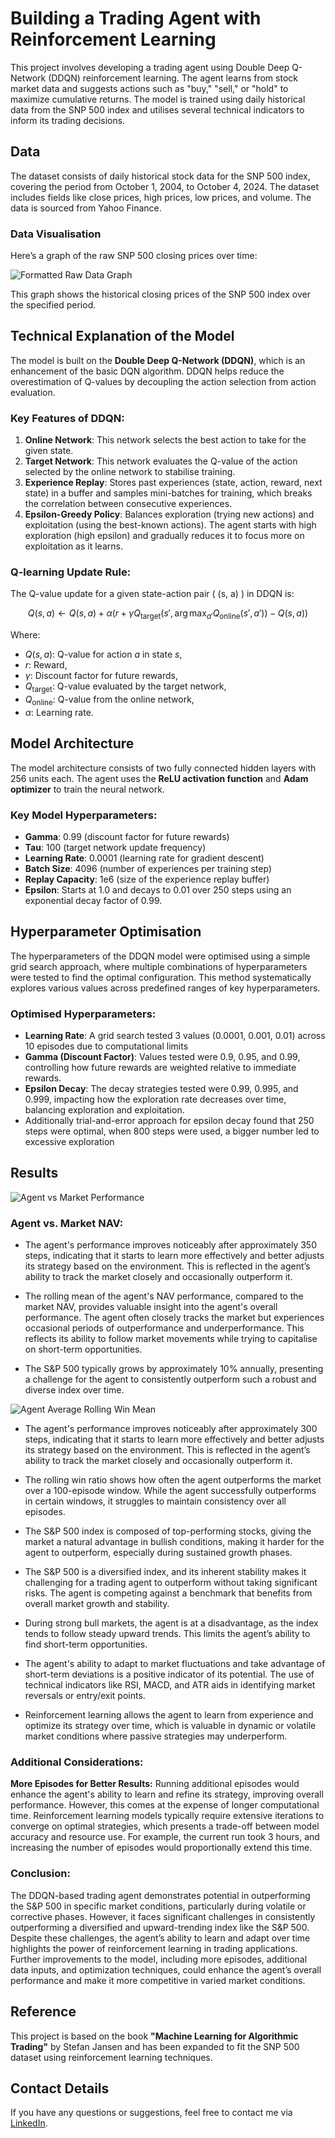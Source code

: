 
# Building a Trading Agent with Reinforcement Learning


This project involves developing a trading agent using Double Deep Q-Network (DDQN) reinforcement learning. The agent learns from stock market data and suggests actions such as "buy," "sell," or "hold" to maximize cumulative returns. The model is trained using daily historical data from the SNP 500 index and utilises several technical indicators to inform its trading decisions.

## Data
The dataset consists of daily historical stock data for the SNP 500 index, covering the period from October 1, 2004, to October 4, 2024. The dataset includes fields like close prices, high prices, low prices, and volume. The data is sourced from Yahoo Finance.

### Data Visualisation
Here’s a graph of the raw SNP 500 closing prices over time:

![Formatted Raw Data Graph](https://github.com/AglaiaVas/Building-a-Trading-Agent-with-Reinforcement-Learning/blob/e535cc0ee79dcd1a21a9fd1c981ef26c60b68def/formatted_raw_data_graph.png)


This graph shows the historical closing prices of the SNP 500 index over the specified period.

## Technical Explanation of the Model

The model is built on the **Double Deep Q-Network (DDQN)**, which is an enhancement of the basic DQN algorithm. DDQN helps reduce the overestimation of Q-values by decoupling the action selection from action evaluation.

### Key Features of DDQN:
1. **Online Network**: This network selects the best action to take for the given state.
2. **Target Network**: This network evaluates the Q-value of the action selected by the online network to stabilise training.
3. **Experience Replay**: Stores past experiences (state, action, reward, next state) in a buffer and samples mini-batches for training, which breaks the correlation between consecutive experiences.
4. **Epsilon-Greedy Policy**: Balances exploration (trying new actions) and exploitation (using the best-known actions). The agent starts with high exploration (high epsilon) and gradually reduces it to focus more on exploitation as it learns.

### Q-learning Update Rule:
The Q-value update for a given state-action pair \( (s, a) \) in DDQN is:

$$
Q(s, a) \leftarrow Q(s, a) + \alpha \left( r + \gamma Q_{\text{target}}(s', \arg\max_{a'} Q_{\text{online}}(s', a')) - Q(s, a) \right)
$$


Where:

- $Q(s, a)$: Q-value for action $a$ in state $s$,
- $r$: Reward,
- $\gamma$: Discount factor for future rewards,
- $Q_{\text{target}}$: Q-value evaluated by the target network,
- $Q_{\text{online}}$: Q-value from the online network,
- $\alpha$: Learning rate.

## Model Architecture

The model architecture consists of two fully connected hidden layers with 256 units each. The agent uses the **ReLU activation function** and **Adam optimizer** to train the neural network.

### Key Model Hyperparameters:
- **Gamma**: 0.99 (discount factor for future rewards)
- **Tau**: 100 (target network update frequency)
- **Learning Rate**: 0.0001 (learning rate for gradient descent)
- **Batch Size**: 4096 (number of experiences per training step)
- **Replay Capacity**: 1e6 (size of the experience replay buffer)
- **Epsilon**: Starts at 1.0 and decays to 0.01 over 250 steps using an exponential decay factor of 0.99.

## Hyperparameter Optimisation

The hyperparameters of the DDQN model were optimised using a simple grid search approach, where multiple combinations of hyperparameters were tested to find the optimal configuration. This method systematically explores various values across predefined ranges of key hyperparameters.

### Optimised Hyperparameters:
- **Learning Rate**: A grid search tested 3 values (0.0001, 0.001, 0.01) across 10 episodes due to computational limits
- **Gamma (Discount Factor)**: Values tested were 0.9, 0.95, and 0.99, controlling how future rewards are weighted relative to immediate rewards.
- **Epsilon Decay**: The decay strategies tested were 0.99, 0.995, and 0.999, impacting how the exploration rate decreases over time, balancing exploration and exploitation.
- Additionally trial-and-error approach for epsilon decay found that 250 steps were optimal, when 800 steps were used, a bigger number led to excessive exploration


## Results

![Agent vs Market Performance](https://github.com/AglaiaVas/Building-a-Trading-Agent-with-Reinforcement-Learning/blob/ec09fd30b190b80ab91e623467bb9b966635791c/agent_vs_market_rolling_means_final.png)


### Agent vs. Market NAV:

- The agent's performance improves noticeably after approximately 350 steps, indicating that it starts to learn more effectively and better adjusts its strategy based on the environment. This is reflected in the agent’s ability to track the market closely and occasionally outperform it.
   
- The rolling mean of the agent's NAV performance, compared to the market NAV, provides valuable insight into the agent's overall performance. The agent often closely tracks the market but experiences occasional periods of outperformance and underperformance. This reflects its ability to follow market movements while trying to capitalise on short-term opportunities.
  
- The S&P 500 typically grows by approximately 10% annually, presenting a challenge for the agent to consistently outperform such a robust and diverse index over time.

![Agent Average Rolling Win Mean](https://github.com/AglaiaVas/Building-a-Trading-Agent-with-Reinforcement-Learning/blob/e535cc0ee79dcd1a21a9fd1c981ef26c60b68def/agent_average_rolling_win_mean.png)

- The agent's performance improves noticeably after approximately 300 steps, indicating that it starts to learn more effectively and better adjusts its strategy based on the environment. This is reflected in the agent’s ability to track the market closely and occasionally outperform it.
- The rolling win ratio shows how often the agent outperforms the market over a 100-episode window. While the agent successfully outperforms in certain windows, it struggles to maintain consistency over all episodes.

- The S&P 500 index is composed of top-performing stocks, giving the market a natural advantage in bullish conditions, making it harder for the agent to outperform, especially during sustained growth phases.

- The S&P 500 is a diversified index, and its inherent stability makes it challenging for a trading agent to outperform without taking significant risks. The agent is competing against a benchmark that benefits from overall market growth and stability.

- During strong bull markets, the agent is at a disadvantage, as the index tends to follow steady upward trends. This limits the agent’s ability to find short-term opportunities.

- The agent's ability to adapt to market fluctuations and take advantage of short-term deviations is a positive indicator of its potential. The use of technical indicators like RSI, MACD, and ATR aids in identifying market reversals or entry/exit points.

- Reinforcement learning allows the agent to learn from experience and optimize its strategy over time, which is valuable in dynamic or volatile market conditions where passive strategies may underperform.

### Additional Considerations:
**More Episodes for Better Results:**
Running additional episodes would enhance the agent's ability to learn and refine its strategy, improving overall performance. However, this comes at the expense of longer computational time. Reinforcement learning models typically require extensive iterations to converge on optimal strategies, which presents a trade-off between model accuracy and resource use. For example, the current run took 3 hours, and increasing the number of episodes would proportionally extend this time.

### Conclusion:
The DDQN-based trading agent demonstrates potential in outperforming the S&P 500 in specific market conditions, particularly during volatile or corrective phases. However, it faces significant challenges in consistently outperforming a diversified and upward-trending index like the S&P 500. Despite these challenges, the agent’s ability to learn and adapt over time highlights the power of reinforcement learning in trading applications. Further improvements to the model, including more episodes, additional data inputs, and optimization techniques, could enhance the agent’s overall performance and make it more competitive in varied market conditions.

## Reference

This project is based on the book **"Machine Learning for Algorithmic Trading"** by Stefan Jansen and has been expanded to fit the SNP 500 dataset using reinforcement learning techniques.

## Contact Details
If you have any questions or suggestions, feel free to contact me via [LinkedIn](https://www.linkedin.com/in/aglaia-vasileiou-3888626/).
